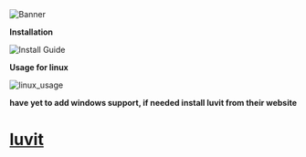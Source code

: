 <html>
<img alt="Banner" src="https://unitedmemes.tk/Images/Memix/Memix.png">
</html>

**Installation**

<html>
<img alt="Install Guide" src="https://unitedmemes.tk/Images/Memix/Memix%20Install.gif">

**Usage for linux**

<html>
<img alt="linux_usage" src="https://unitedmemes.tk/Images/Memix/Linux_Usage.png">
</html>

**have yet to add windows support, if needed install luvit from their website**

<html>
<a href="https://luvit.io/" target="\_blank">
<h1>luvit</h1>
</a>
</html>
